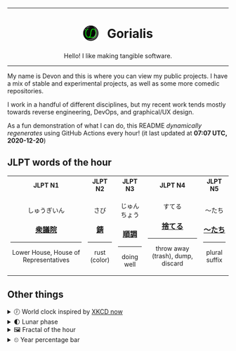 ***

<h1 align="center">
<sub>
    <img src="readme/resources/avatar.png" height="36">
</sub>
&nbsp;
Gorialis
</h1>
<p align="center">
Hello! I like making tangible software.
</p>

***

My name is Devon and this is where you can view my public projects. I have a mix of stable and experimental projects, as well as some more comedic repositories.

I work in a handful of different disciplines, but my recent work tends mostly towards reverse engineering, DevOps, and graphical/UX design.

As a fun demonstration of what I can do, this README *dynamically regenerates* using GitHub Actions every hour! (it last updated at **07:07 UTC, 2020-12-20**)

<h2>JLPT words of the hour</h2>
<table>
    <tr>
        <th>JLPT N1</th>
        <th>JLPT N2</th>
        <th>JLPT N3</th>
        <th>JLPT N4</th>
        <th>JLPT N5</th>
    </tr>
    <tr>
        <td>
            <p align="center">しゅうぎいん</p>
            <h3 align="center"><b><a href="https://jisho.org/search/%E8%A1%86%E8%AD%B0%E9%99%A2">衆議院</a></b></h3>
            <hr>
            <p align="center">Lower House,<wbr> House of Representatives</p>
        </td>
        <td>
            <p align="center">さび</p>
            <h3 align="center"><b><a href="https://jisho.org/search/%E9%8C%86">錆</a></b></h3>
            <hr>
            <p align="center">rust (color)</p>
        </td>
        <td>
            <p align="center">じゅんちょう</p>
            <h3 align="center"><b><a href="https://jisho.org/search/%E9%A0%86%E8%AA%BF">順調</a></b></h3>
            <hr>
            <p align="center">doing well</p>
        </td>
        <td>
            <p align="center">すてる</p>
            <h3 align="center"><b><a href="https://jisho.org/search/%E6%8D%A8%E3%81%A6%E3%82%8B">捨てる</a></b></h3>
            <hr>
            <p align="center">throw away (trash),<wbr> dump,<wbr> discard</p>
        </td>
        <td>
            <p align="center">～たち</p>
            <h3 align="center"><b><a href="https://jisho.org/search/%EF%BD%9E%E3%81%9F%E3%81%A1">～たち</a></b></h3>
            <hr>
            <p align="center">plural suffix</p>
        </td>
    </tr>
</table>

<h2>Other things</h2>
<details>
<summary>🕖  World clock inspired by <a href="https://xkcd.com/now">XKCD now</a></summary>

> <img src="generated/now.png" width="512">

</details>
<details>
<summary>🌓 Lunar phase</summary>

The moon is approximately 21.07% through its phase (First Quarter).

</details>
<details>
<summary>&#x1f5bc; Fractal of the hour</summary>

> <img src="generated/fractal.png" width="512">

</details>
<details>
<summary>&#x23f2; Year percentage bar</summary>
<pre><code>2020 [███████████████████▁] 96.80%</code></pre>
</details>
